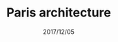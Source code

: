 ---
layout: photo_gallery

title: "Paris architecture"
date: "2017/12/05"
best_image: "DSC3812.jpg"
folder_path: "/paris_architecture/"
---